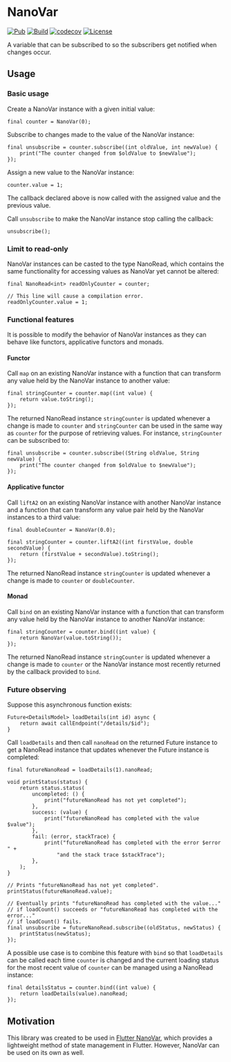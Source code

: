 # NanoVar

[![Pub](https://img.shields.io/pub/v/nano_var.svg?label=nano_var)](https://pub.dev/packages/nano_var)
[![Build](https://github.com/oborgen/nano_var/actions/workflows/build.yaml/badge.svg)](https://github.com/oborgen/nano_var/actions)
[![codecov](https://codecov.io/gh/oborgen/nano_var/branch/master/graph/badge.svg?token=M8RFX21Y49)](https://codecov.io/gh/oborgen/nano_var)
[![License](https://img.shields.io/badge/License-BSD%203--Clause-blue.svg)](https://opensource.org/licenses/BSD-3-Clause)

A variable that can be subscribed to so the subscribers get notified when
changes occur.

## Usage

### Basic usage

Create a NanoVar instance with a given initial value:

```
final counter = NanoVar(0);
```

Subscribe to changes made to the value of the NanoVar instance:

```
final unsubscribe = counter.subscribe((int oldValue, int newValue) {
    print("The counter changed from $oldValue to $newValue");
});
```

Assign a new value to the NanoVar instance:

```
counter.value = 1;
```

The callback declared above is now called with the assigned value and the
previous value.

Call `unsubscribe` to make the NanoVar instance stop calling the callback:

```
unsubscribe();
```

### Limit to read-only

NanoVar instances can be casted to the type NanoRead, which contains the same
functionality for accessing values as NanoVar yet cannot be altered:

```
final NanoRead<int> readOnlyCounter = counter;

// This line will cause a compilation error.
readOnlyCounter.value = 1;
```

### Functional features

It is possible to modify the behavior of NanoVar instances as they can behave
like functors, applicative functors and monads.

#### Functor

Call `map` on an existing NanoVar instance with a function that can transform
any value held by the NanoVar instance to another value:

```
final stringCounter = counter.map((int value) {
    return value.toString();
});
```

The returned NanoRead instance `stringCounter` is updated whenever a change is
made to `counter` and `stringCounter` can be used in the same way as `counter`
for the purpose of retrieving values.
For instance, `stringCounter` can be subscribed to:

```
final unsubscribe = counter.subscribe((String oldValue, String newValue) {
    print("The counter changed from $oldValue to $newValue");
});
```

#### Applicative functor

Call `liftA2` on an existing NanoVar instance with another NanoVar instance and
a function that can transform any value pair held by the NanoVar instances to a
third value:

```
final doubleCounter = NanoVar(0.0);

final stringCounter = counter.liftA2((int firstValue, double secondValue) {
    return (firstValue + secondValue).toString();
});
```

The returned NanoRead instance `stringCounter` is updated whenever a change is
made to `counter` or `doubleCounter`.

#### Monad

Call `bind` on an existing NanoVar instance with a function that can transform
any value held by the NanoVar instance to another NanoVar instance:

```
final stringCounter = counter.bind((int value) {
    return NanoVar(value.toString());
});
```

The returned NanoRead instance `stringCounter` is updated whenever a change is
made to `counter` or the NanoVar instance most recently returned by the
callback provided to `bind`.

### Future observing

Suppose this asynchronous function exists:

```
Future<DetailsModel> loadDetails(int id) async {
    return await callEndpoint("/details/$id");
}
```

Call `loadDetails` and then call `nanoRead` on the returned Future instance to
get a NanoRead instance that updates whenever the Future instance is completed:

```
final futureNanoRead = loadDetails(1).nanoRead;

void printStatus(status) {
    return status.status(
        uncompleted: () {
            print("futureNanoRead has not yet completed");
        },
        success: (value) {
            print("futureNanoRead has completed with the value $value");
        },
        fail: (error, stackTrace) {
            print("futureNanoRead has completed with the error $error " +
                "and the stack trace $stackTrace");
        },
    );
}

// Prints "futureNanoRead has not yet completed".
printStatus(futureNanoRead.value);

// Eventually prints "futureNanoRead has completed with the value..."
// if loadCount() succeeds or "futureNanoRead has completed with the error..."
// if loadCount() fails.
final unsubscribe = futureNanoRead.subscribe((oldStatus, newStatus) {
    printStatus(newStatus);
});
```

A possible use case is to combine this feature with `bind` so that
`loadDetails` can be called each time `counter` is changed and the current
loading status for the most recent value of `counter` can be managed using a
NanoRead instance:

```
final detailsStatus = counter.bind((int value) {
    return loadDetails(value).nanoRead;
});
```

## Motivation

This library was created to be used in
[Flutter NanoVar](https://pub.dev/packages/flutter_nano_var), which provides a
lightweight method of state management in Flutter.
However, NanoVar can be used on its own as well.
